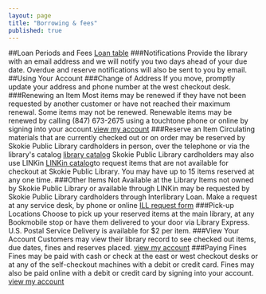 ```yaml
---
layout: page
title: "Borrowing & fees"
published: true
---
```


##Loan Periods and Fees
[Loan table]()
###Notifications
Provide the library with an email address and we will notify you two days ahead of your due date. Overdue and reserve notifications will also be sent to you by email.
##Using Your Account 
###Change of Address
If you move, promptly update your address and phone number at the west checkout desk.
###Renewing an Item
Most items may be renewed if they have not been requested by another customer or have not reached their maximum renewal. Some items may not be renewed. Renewable items may be renewed by calling (847) 673-2675 using a touchtone phone or online by signing into your account.[view my account]() 
###Reserve an Item
Circulating materials that are currently checked out or on order may be reserved by Skokie Public Library cardholders in person, over the telephone or via the library's catalog [library catalog]() Skokie Public Library cardholders may also use LINKin [LINKin catalog]()to request items that are not available for checkout at Skokie Public Library. You may have up to 15 items reserved at any one time.
###Other Items Not Available at the Library
Items not owned by Skokie Public Library or available through LINKin may be requested by Skokie Public Library cardholders through Interlibrary Loan. Make a request at any service desk, by phone or online [ILL request form]()
###Pick-up Locations
Choose to pick up your reserved items at the main library, at any Bookmobile stop or have them delivered to your door via Library Express. U.S. Postal Service Delivery is available for $2 per item.
###View Your Account
Customers may view their library record to see checked out items, due dates, fines and reserves placed. [view my account]()
###Paying Fines 
Fines may be paid with cash or check at the east or west checkout desks or at any of the self-checkout machines with a debit or credit card. Fines may also be paid online with a debit or credit card by signing into your account. [view my account]()